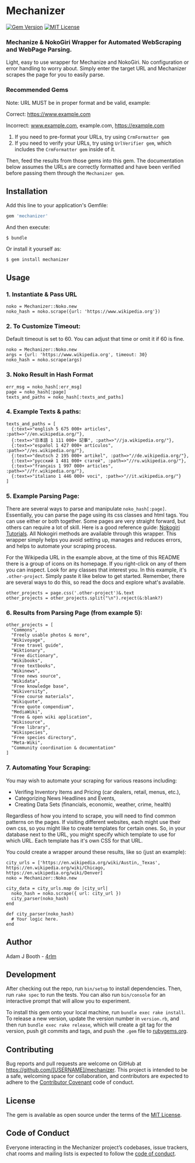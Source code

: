 # Mechanizer

[![Gem Version](https://badge.fury.io/rb/mechanizer.svg)](https://badge.fury.io/rb/mechanizer)
[![MIT License](https://img.shields.io/badge/License-MIT-yellow.svg)](https://opensource.org/licenses/MIT)

### Mechanize & NokoGiri Wrapper for Automated WebScraping and WebPage Parsing.

Light, easy to use wrapper for Mechanize and NokoGiri.  No configuration or error handling to worry about.  Simply enter the target URL and Mechanizer scrapes the page for you to easily parse.

### Recommended Gems
Note: URL MUST be in proper format and be valid, example:

Correct: https://www.example.com

Incorrect: www.example.com, example.com, https://example.com

1. If you need to pre-format your URLs, try using `CrmFormatter gem`
2. If you need to verify your URLs, try using `UrlVerifier gem`, which includes the `CrmFormatter gem` inside of it.

Then, feed the results from those gems into this gem.  The documentation below assumes the URLs are correctly formatted and have been verified before passing them through the `Mechanizer gem`.

## Installation

Add this line to your application's Gemfile:

```ruby
gem 'mechanizer'
```

And then execute:

    $ bundle

Or install it yourself as:

    $ gem install mechanizer

## Usage

### 1. Instantiate & Pass URL

```
noko = Mechanizer::Noko.new
noko_hash = noko.scrape({url: 'https://www.wikipedia.org'})
```

### 2. To Customize Timeout:
Default timeout is set to 60.  You can adjust that time or omit it if 60 is fine.

```
noko = Mechanizer::Noko.new
args = {url: 'https://www.wikipedia.org', timeout: 30}
noko_hash = noko.scrape(args)
```

### 3. Noko Result in Hash Format

```
err_msg = noko_hash[:err_msg]
page = noko_hash[:page]
texts_and_paths = noko_hash[:texts_and_paths]
```

### 4. Example Texts & paths:

```
texts_and_paths = [
  {:text=>"english 5 675 000+ articles", :path=>"//en.wikipedia.org/"},
  {:text=>"日本語 1 111 000+ 記事", :path=>"//ja.wikipedia.org/"},
  {:text=>"español 1 427 000+ artículos", :path=>"//es.wikipedia.org/"},
  {:text=>"deutsch 2 195 000+ artikel", :path=>"//de.wikipedia.org/"},
  {:text=>"русский 1 481 000+ статей", :path=>"//ru.wikipedia.org/"},
  {:text=>"français 1 997 000+ articles", :path=>"//fr.wikipedia.org/"},
  {:text=>"italiano 1 446 000+ voci", :path=>"//it.wikipedia.org/"}
]
```

### 5. Example Parsing Page:
There are several ways to parse and manipulate `noko_hash[:page]`.  Essentially, you can parse the page using its css classes and html tags.  You can use either or both together.  Some pages are very straight forward, but others can require a lot of skill.  Here is a good reference guide: [Nokogiri Tutorials](http://www.nokogiri.org/tutorials).  All Nokogiri methods are available through this wrapper.  This wrapper simply helps you avoid setting up, manages and reduces errors, and helps to automate your scraping process.

For the Wikipedia URL in the example above, at the time of this README there is a group of icons on its homepage.  If you right-click on any of them you can inspect.  Look for any classes that interest you.  In this example, it's `.other-project`.  Simply paste it like below to get started.  Remember, there are several ways to do this, so read the docs and explore what's available.

```
other_projects = page.css('.other-project')&.text
other_projects = other_projects.split("\n").reject(&:blank?)
```

### 6. Results from Parsing Page (from example 5):

```
other_projects = [
  "Commons",
  "Freely usable photos & more",
  "Wikivoyage",
  "Free travel guide",
  "Wiktionary",
  "Free dictionary",
  "Wikibooks",
  "Free textbooks",
  "Wikinews",
  "Free news source",
  "Wikidata",
  "Free knowledge base",
  "Wikiversity",
  "Free course materials",
  "Wikiquote",
  "Free quote compendium",
  "MediaWiki",
  "Free & open wiki application",
  "Wikisource",
  "Free library",
  "Wikispecies",
  "Free species directory",
  "Meta-Wiki",
  "Community coordination & documentation"
]
```

### 7. Automating Your Scraping:
You may wish to automate your scraping for various reasons including:

* Verifing Inventory Items and Pricing (car dealers, retail, menus, etc.),
* Categorizing News Headlines and Events,
* Creating Data Sets (financials, economic, weather, crime, health)

Regardless of how you intend to scrape, you will need to find common patterns on the pages.  If visiting different websites, each might use their own css, so you might like to create templates for certain ones.  So, in your database next to the URL, you might specify which template to use for which URL.  Each template has it's own CSS for that URL.

You could create a wrapper around these results, like so (just an example):

```
city_urls = ['https://en.wikipedia.org/wiki/Austin,_Texas', https://en.wikipedia.org/wiki/Chicago, https://en.wikipedia.org/wiki/Denver]
noko = Mechanizer::Noko.new

city_data = city_urls.map do |city_url|
  noko_hash = noko.scrape({ url: city_url })
  city_parser(noko_hash)
end

def city_parser(noko_hash)
  # Your logic here.
end
```


## Author

Adam J Booth  - [4rlm](https://github.com/4rlm)


## Development

After checking out the repo, run `bin/setup` to install dependencies. Then, run `rake spec` to run the tests. You can also run `bin/console` for an interactive prompt that will allow you to experiment.

To install this gem onto your local machine, run `bundle exec rake install`. To release a new version, update the version number in `version.rb`, and then run `bundle exec rake release`, which will create a git tag for the version, push git commits and tags, and push the `.gem` file to [rubygems.org](https://rubygems.org).

## Contributing

Bug reports and pull requests are welcome on GitHub at https://github.com/[USERNAME]/mechanizer. This project is intended to be a safe, welcoming space for collaboration, and contributors are expected to adhere to the [Contributor Covenant](http://contributor-covenant.org) code of conduct.

## License

The gem is available as open source under the terms of the [MIT License](https://opensource.org/licenses/MIT).

## Code of Conduct

Everyone interacting in the Mechanizer project’s codebases, issue trackers, chat rooms and mailing lists is expected to follow the [code of conduct](https://github.com/[USERNAME]/mechanizer/blob/master/CODE_OF_CONDUCT.md).
